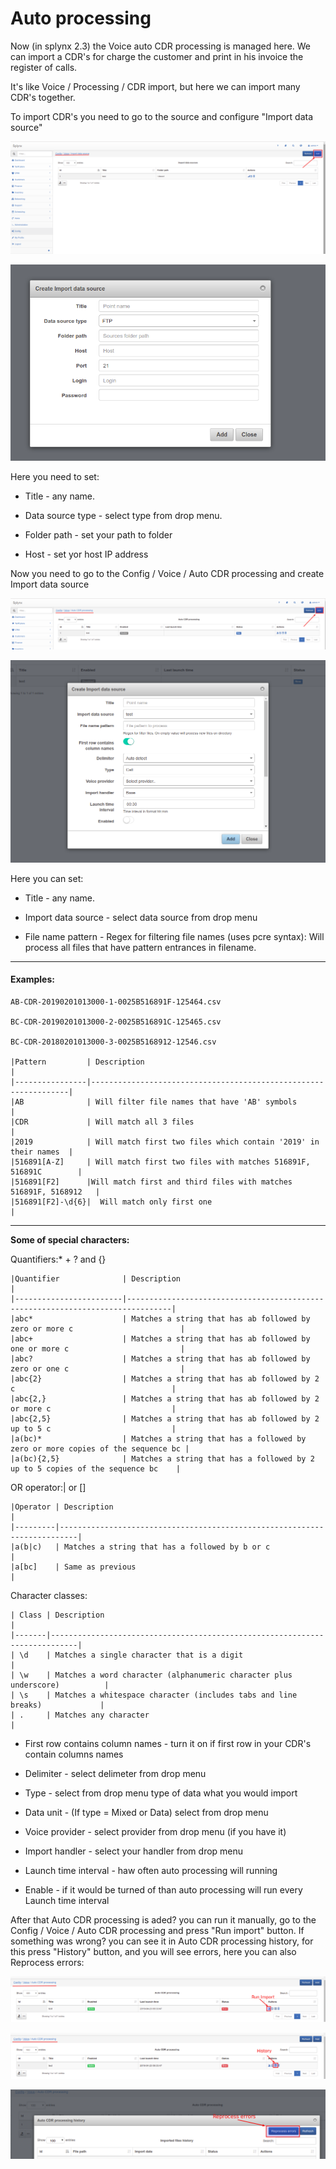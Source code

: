 Auto processing
==========

Now (in splynx 2.3) the Voice auto CDR processing is managed here. We can import a CDR's for charge the customer and print in his invoice the register of calls.

It's like Voice / Processing / CDR import, but here we can import many CDR's together.

To import CDR's you need to go to the source and configure "Import data source"

![Import](1.png)

![Import](2.png)

Here you need to set:

  * Title - any name.

  * Data source type - select type from drop menu.

  * Folder path - set your path to folder

  * Host - set yor host IP address

Now you need to go to the Config / Voice / Auto CDR processing and create Import data source

![Import](3.png)

![Import](4.png)

Here you can set:

  * Title - any name.

  * Import data source - select data source from drop menu

  * File name pattern - Regex for filtering file names (uses pcre syntax):
    Will process all files that have pattern entrances in filename.

---

#### Examples:

    AB-CDR-20190201013000-1-0025B516891F-125464.csv

    BC-CDR-20190201013000-2-0025B516891C-125465.csv

    BC-CDR-20180201013000-3-0025B5168912-12546.csv

    |Pattern         | Description                                                     |
    |----------------|-----------------------------------------------------------------|
    |AB              | Will filter file names that have 'AB' symbols                   |
    |CDR             | Will match all 3 files                                          |
    |2019            | Will match first two files which contain '2019' in their names  |
    |516891[A-Z]     | Will match first two files with matches 516891F, 516891C        |
    |516891[F2]      |Will match first and third files with matches 516891F, 5168912   |
    |516891[F2]-\d{6}|  Will match only first one                                      |

---

**Some of special characters:**

Quantifiers:* + ? and {}

    |Quantifier              | Description                                                                    |
    |------------------------|--------------------------------------------------------------------------------|
    |abc*                    | Matches a string that has ab followed by zero or more c                        |
    |abc+                    | Matches a string that has ab followed by one or more c                         |
    |abc?                    | Matches a string that has ab followed by zero or one c                         |
    |abc{2}                  | Matches a string that has ab followed by 2 c                                   |
    |abc{2,}                 | Matches a string that has ab followed by 2 or more c                           |
    |abc{2,5}                | Matches a string that has ab followed by 2 up to 5 c                           |
    |a(bc)*                  | Matches a string that has a followed by zero or more copies of the sequence bc |
    |a(bc){2,5}              | Matches a string that has a followed by 2 up to 5 copies of the sequence bc    |

 OR operator:| or []

    |Operator | Description                                                              |
    |---------|--------------------------------------------------------------------------|
    |a(b|c)   | Matches a string that has a followed by b or c                           |
    |a[bc]    | Same as previous                                                         |

Character classes:

    | Class | Description                                                                |
    |-------|----------------------------------------------------------------------------|
    | \d    | Matches a single character that is a digit                                 |
    | \w    | Matches a word character (alphanumeric character plus underscore)          |
    | \s    | Matches a whitespace character (includes tabs and line breaks)             |
    | .     | Matches any character                                                      |

  * First row contains column names - turn it on if first row in your CDR's contain columns names

  * Delimiter - select delimeter from drop menu

  * Type - select from drop menu type of data what you would import

  * Data unit - (If type = Mixed or Data) select from drop menu

  * Voice provider - select provider from drop menu (if you have it)

  * Import handler - select your handler from drop menu

  * Launch time interval - haw often auto processing will running

  * Enable - if it would be turned of than auto processing will run every Launch time interval

After that Auto CDR processing is aded? you can run it manually, go to the Config / Voice / Auto CDR processing and press "Run import" button.
If something was wrong? you can see it in Auto CDR processing history, for this press "History" button, and you will see errors, here you can also Reprocess errors:

![Import](5.png)

![Import](6.png)

![Import](7.png)
